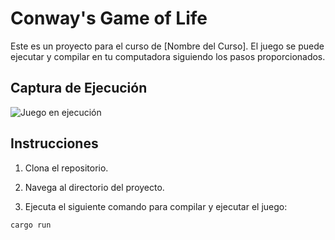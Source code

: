 # Conway's Game of Life

Este es un proyecto para el curso de [Nombre del Curso]. El juego se puede ejecutar y compilar en tu computadora siguiendo los pasos proporcionados.

## Captura de Ejecución

![Juego en ejecución](file://C:\Users\sergi\Downloads\Conway’s%20Game%20Of%20Life.gif?msec=1721841628204)

## Instrucciones

1. Clona el repositorio.

2. Navega al directorio del proyecto.

3. Ejecuta el siguiente comando para compilar y ejecutar el juego:

```sh
cargo run
```
